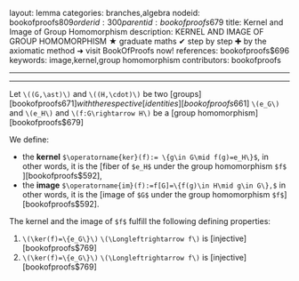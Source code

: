layout: lemma
categories: branches,algebra
nodeid: bookofproofs$809
orderid: 300
parentid: bookofproofs$679
title: Kernel and Image of Group Homomorphism
description: KERNEL AND IMAGE OF GROUP HOMOMORPHISM ★ graduate maths ✔ step by step ✚ by the axiomatic method ➜ visit BookOfProofs now!
references: bookofproofs$696
keywords: image,kernel,group homomorphism
contributors: bookofproofs

---


---

Let `\((G,\ast)\)` and `\((H,\cdot)\)` be two [groups][bookofproofs$671] with the respective [identities][bookofproofs$661] `\(e_G\)` and `\(e_H\)` and `\(f:G\rightarrow H\)` be a [group homomorphism][bookofproofs$679] 

We define:

* the **kernel** `$\operatorname{ker}(f):= \{g\in G\mid f(g)=e_H\}$`, in other words, it is the [fiber of `$e_H$` under the group homomorphism `$f$` ][bookofproofs$592],
* the **image** `$\operatorname{im}(f):=f[G]=\{f(g)\in H\mid g\in G\},$` in other words, it is the [image of `$G$` under the group homomorphism `$f$`][bookofproofs$592]. 

The kernel and the image of `$f$` fulfill the following defining properties:

1. `\(\ker(f)=\{e_G\}\)` `\(\Longleftrightarrow f\)` is [injective][bookofproofs$769]
1. `\(\ker(f)=\{e_G\}\)` `\(\Longleftrightarrow f\)` is [injective][bookofproofs$769]
